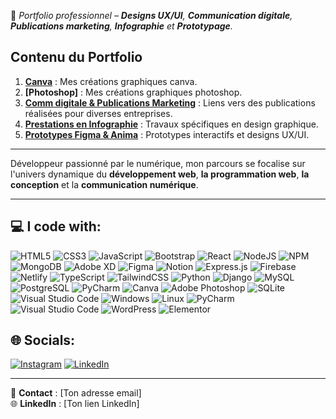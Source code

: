 🔗 *Portfolio professionnel – **Designs UX/UI**, **Communication digitale**, **Publications marketing**, **Infographie** et **Prototypage**.*
## Contenu du Portfolio  
1. **[Canva](./Canva/README.md)** : Mes créations graphiques canva.
2. **[Photoshop]** : Mes créations graphiques photoshop.  
3. **[Comm digitale & Publications Marketing](./CommdigitalePublicationsMarketing/README.md)** : Liens vers des publications réalisées pour diverses entreprises.  
4. **[Prestations en Infographie](./Infographie/README.md)** : Travaux spécifiques en design graphique.  
5. **[Prototypes Figma & Anima](./PrototypesFigmaAnima/README.md)** : Prototypes interactifs et designs UX/UI.  

---

Développeur passionné par le numérique, mon parcours se focalise sur l'univers dynamique du **développement web**, **la programmation web**, **la conception** et la **communication numérique**.

---

## 💻 I code with:
![HTML5](https://img.shields.io/badge/html5-%23E34F26.svg?style=flat&logo=html5&logoColor=white) ![CSS3](https://img.shields.io/badge/css3-%231572B6.svg?style=flat&logo=css3&logoColor=white) ![JavaScript](https://img.shields.io/badge/javascript-%23323330.svg?style=flat&logo=javascript&logoColor=%23F7DF1E) ![Bootstrap](https://img.shields.io/badge/bootstrap-%23563D7C.svg?style=flat&logo=bootstrap&logoColor=white) ![React](https://img.shields.io/badge/react-%2320232a.svg?style=flat&logo=react&logoColor=%2361DAFB) ![NodeJS](https://img.shields.io/badge/node.js-6DA55F?style=flat&logo=node.js&logoColor=white) ![NPM](https://img.shields.io/badge/NPM-%23000000.svg?style=flat&logo=npm&logoColor=white) ![MongoDB](https://img.shields.io/badge/MongoDB-%234ea94b.svg?style=flat&logo=mongodb&logoColor=white) ![Adobe XD](https://img.shields.io/badge/Adobe%20XD-470137?style=flat&logo=Adobe%20XD&logoColor=#FF61F6) 	![Figma](https://img.shields.io/badge/figma-%23F24E1E.svg?style=flat&logo=figma&logoColor=white) ![Notion](https://img.shields.io/badge/Notion-%23000000.svg?style=flat&logo=notion&logoColor=white) ![Express.js](https://img.shields.io/badge/express.js-%23404d59.svg?style=flat&logo=express&logoColor=%2361DAFB) ![Firebase](https://img.shields.io/badge/firebase-%23039BE5.svg?style=flat&logo=firebase) ![Netlify](https://img.shields.io/badge/netlify-%23000000.svg?style=flat&logo=netlify&logoColor=#00C7B7) ![TypeScript](https://img.shields.io/badge/typescript-%23007ACC.svg?style=flat&logo=typescript&logoColor=white) ![TailwindCSS](https://img.shields.io/badge/tailwindcss-%2338B2AC.svg?style=flat&logo=tailwind-css&logoColor=white) ![Python](https://img.shields.io/badge/Python-%2314354C.svg?style=flat&logo=python&logoColor=white) 
![Django](https://img.shields.io/badge/Django-%23092E20.svg?style=flat&logo=django&logoColor=white) 
![MySQL](https://img.shields.io/badge/MySQL-%2300f.svg?style=flat&logo=mysql&logoColor=white) 
![PostgreSQL](https://img.shields.io/badge/PostgreSQL-%23316192.svg?style=flat&logo=postgresql&logoColor=white)
![PyCharm](https://img.shields.io/badge/PyCharm-%23FF4D6A.svg?style=flat&logo=pycharm&logoColor=white)
![Canva](https://img.shields.io/badge/Canva-%2300C4CC.svg?style=flat&logo=canva&logoColor=white)
![Adobe Photoshop](https://img.shields.io/badge/Adobe%20Photoshop-%2331A8FF.svg?style=flat&logo=adobephotoshop&logoColor=white)
![SQLite](https://img.shields.io/badge/SQLite-%2307405e.svg?style=flat&logo=sqlite&logoColor=white)
![Visual Studio Code](https://img.shields.io/badge/Visual%20Studio%20Code-%23007ACC.svg?style=flat&logo=visualstudiocode&logoColor=white) 
![Windows](https://img.shields.io/badge/Windows-%230078D6.svg?style=flat&logo=windows&logoColor=white) 
![Linux](https://img.shields.io/badge/Linux-%23FCC624.svg?style=flat&logo=linux&logoColor=black) 
![PyCharm](https://img.shields.io/badge/PyCharm-%23000000.svg?style=flat&logo=pycharm&logoColor=white)
![Visual Studio Code](https://img.shields.io/badge/Visual%20Studio%20Code-%23007ACC.svg?style=flat&logo=visual-studio-code&logoColor=white) 
![WordPress](https://img.shields.io/badge/WordPress-%230078D6.svg?style=flat&logo=wordpress&logoColor=white) 
![Elementor](https://img.shields.io/badge/Elementor-%230078D6.svg?style=flat&logo=elementor&logoColor=white)


## 🌐 Socials:
[![Instagram](https://img.shields.io/badge/Instagram-%23E4405F.svg?logo=Instagram&logoColor=white)](https://instagram.com/kirthanhegde) [![LinkedIn](https://img.shields.io/badge/LinkedIn-%230077B5.svg?logo=linkedin&logoColor=white)](https://linkedin.com/in/kirthanhegde) 

---
📧 **Contact** : [Ton adresse email]  
🌐 **LinkedIn** : [Ton lien LinkedIn]  
